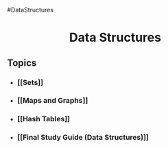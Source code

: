 #DataStructures
<h1 style="text-align:center;">Data Structures</h1>

## Topics
- ### [[Sets]]
- ### [[Maps and Graphs]]
- ### [[Hash Tables]]
- ### [[Final Study Guide (Data Structures)]]
